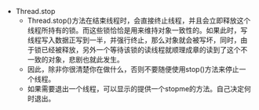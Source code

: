 - Thread.stop
  - Thread.stop()方法在结束线程时，会直接终止线程，并且会立即释放这个线程所持有的锁。而这些锁恰恰是用来维持对象一致性的。如果此时，写线程写入数据正写到一半，并强行终止，那么对象就会被写坏，同时，由于锁已经被释放，另外一个等待该锁的读线程就顺理成章的读到了这个不一致的对象，悲剧也就此发生。
  - 因此，除非你很清楚你在做什么，否则不要随便使用stop()方法来停止一个线程。
  - 如果需要退出一个线程，可以显示的提供一个stopme的方法。自己决定何时退出。
